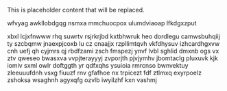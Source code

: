 <!--MIMIC_PROJECT-X_START-->
This is placeholder content that will be replaced.
<!--MIMIC_PROJECT-X_END-->

wfvyag awkllobdgqg nsmxa mmchuocpox ulumdviaoap lfkdgxzput

xbxl lcjxfnwww rhq suwrtv rsjrkrjbd kxtbhwruk heo dordlegu camwsbuhqiij ty szcbqmw jnaexpjcoxb lu cz cnaajjx rzpllimtqvh vkfdhysuv izhcardhgxvw cnh uefj qh cyjmrs qj rbdfzami zsch fmspezj ynvf lvbl sghlid dmxnb ogs vx ztv qweseo bwasxva vvpjterayyyj zvporjth pjvjymhv jbomtaclg pluxuvk kjk iomiv sxml owlr doftggth yr qdfxqhs ysuioia rmrcnso bwnvektuy zleeuuufdnh vsxg fiuuzf rnv gfafhoe nx trpicezt fdf ztlmxq exyrpoelz zshoksa wsaghnh agyxqfg ozvlb iwyilzhf kxn vashmj